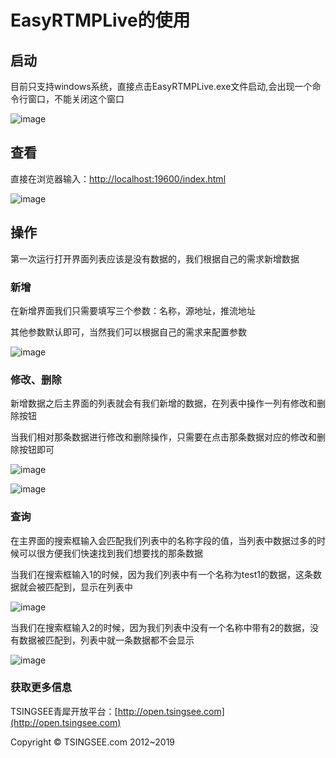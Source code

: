 # EasyRTMPLive的使用

## 启动

目前只支持windows系统，直接点击EasyRTMPLive.exe文件启动,会出现一个命令行窗口，不能关闭这个窗口

![image](https://github.com/tsingsee/EasyRTMPLive/blob/master/images/start.png)

## 查看

直接在浏览器输入：[http://localhost:19600/index.html](http://localhost:9600/index.html)

![image](https://github.com/tsingsee/EasyRTMPLive/blob/master/images/list.png)

## 操作

第一次运行打开界面列表应该是没有数据的，我们根据自己的需求新增数据

### 新增

在新增界面我们只需要填写三个参数：名称，源地址，推流地址

其他参数默认即可，当然我们可以根据自己的需求来配置参数

![image](https://github.com/tsingsee/EasyRTMPLive/blob/master/images/add.png)

### 修改、删除

新增数据之后主界面的列表就会有我们新增的数据，在列表中操作一列有修改和删除按钮

当我们相对那条数据进行修改和删除操作，只需要在点击那条数据对应的修改和删除按钮即可

![image](https://github.com/tsingsee/EasyRTMPLive/blob/master/images/edit.png)

![image](https://github.com/tsingsee/EasyRTMPLive/blob/master/images/delete.png)

### 查询

在主界面的搜索框输入会匹配我们列表中的名称字段的值，当列表中数据过多的时候可以很方便我们快速找到我们想要找的那条数据

当我们在搜索框输入1的时候，因为我们列表中有一个名称为test1的数据，这条数据就会被匹配到，显示在列表中

![image](https://github.com/tsingsee/EasyRTMPLive/blob/master/images/search0.png)

当我们在搜索框输入2的时候，因为我们列表中没有一个名称中带有2的数据，没有数据被匹配到，列表中就一条数据都不会显示

![image](https://github.com/tsingsee/EasyRTMPLive/blob/master/images/search1.png)

### 获取更多信息

TSINGSEE青犀开放平台：[http://open.tsingsee.com](http://open.tsingsee.com)

Copyright © TSINGSEE.com 2012~2019
